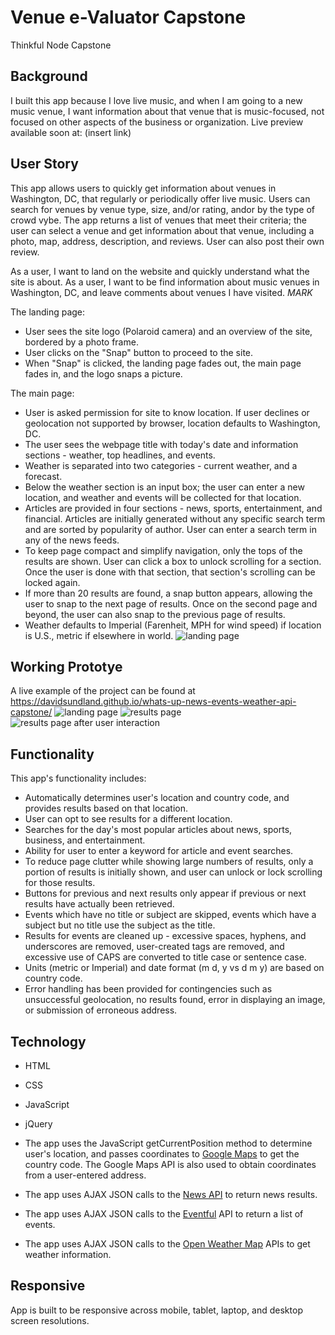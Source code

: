 # Venue e-Valuator Capstone
Thinkful Node Capstone

## Background

I built this app because I love live music, and when I am going to a new music venue, I want information about that venue that is music-focused, not focused on other aspects of the business or organization.
Live preview available soon at: (insert link)

## User Story
This app allows users to quickly get information about venues in Washington, DC, that regularly or periodically offer live music.  Users can search for venues by venue type, size, and/or rating, andor by the type of crowd vybe.  The app returns a list of venues that meet their criteria; the user can select a venue and get information about that venue, including a photo, map, address, description, and reviews.  User can also post their own review.

As a user, I want to land on the website and quickly understand what the site is about.  As a user, I want to be find information about music venues in Washington, DC, and leave comments about venues I have visited.  *MARK*

The landing page:
* User sees the site logo (Polaroid camera) and an overview of the site, bordered by a photo frame.
* User clicks on the "Snap" button to proceed to the site.
* When "Snap" is clicked, the landing page fades out, the main page fades in, and the logo snaps a picture.

The main page:
* User is asked permission for site to know location. If user declines or geolocation not supported by browser, location defaults to Washington, DC.
* The user sees the webpage title with today's date and information sections - weather, top headlines, and events.
* Weather is separated into two categories - current weather, and a forecast.
* Below the weather section is an input box; the user can enter a new location, and weather and events will be collected for that location.
* Articles are provided in four sections - news, sports, entertainment, and financial.  Articles are initially generated without any specific search term and are sorted by popularity of author.  User can enter a search term in any of the news feeds.
* To keep page compact and simplify navigation, only the tops of the results are shown.  User can click a box to unlock scrolling for a section.  Once the user is done with that section, that section's scrolling can be locked again.
* If more than 20 results are found, a snap button appears, allowing the user to snap to the next page of results.  Once on the second page and beyond, the user can also snap to the previous page of results.
* Weather defaults to Imperial (Farenheit, MPH for wind speed) if location is U.S., metric if elsewhere in world.
![landing page](https://github.com/DavidSundland/whats-up-news-events-weather-api-capstone/blob/master/NapkinSketch1.jpg)

## Working Prototye
A live example of the project can be found at https://davidsundland.github.io/whats-up-news-events-weather-api-capstone/
![landing page](https://github.com/DavidSundland/whats-up-news-events-weather-api-capstone/blob/master/github-images/landing_page_screenshot.png?raw=true)
![results page](https://github.com/DavidSundland/whats-up-news-events-weather-api-capstone/blob/master/github-images/primary_page_screenshot.png?raw=true)
![results page after user interaction](https://github.com/DavidSundland/whats-up-news-events-weather-api-capstone/blob/master/github-images/screenshot_after_user_interaction.png?raw=true)


## Functionality
This app's functionality includes:
* Automatically determines user's location and country code, and provides results based on that location.
* User can opt to see results for a different location.
* Searches for the day's most popular articles about news, sports, business, and entertainment.
* Ability for user to enter a keyword for article and event searches.
* To reduce page clutter while showing large numbers of results, only a portion of results is initially shown, and user can unlock or lock scrolling for those results.
* Buttons for previous and next results only appear if previous or next results have actually been retrieved.
* Events which have no title or subject are skipped, events which have a subject but no title use the subject as the title.
* Results for events are cleaned up - excessive spaces, hyphens, and underscores are removed, user-created tags are removed, and excessive use of CAPS are converted to title case or sentence case.
* Units (metric or Imperial) and date format (m d, y vs d m y) are based on country code.
* Error handling has been provided for contingencies such as unsuccessful geolocation, no results found, error in displaying an image, or submission of erroneous address.

## Technology
* HTML
* CSS
* JavaScript
* jQuery

* The app uses the JavaScript getCurrentPosition method to determine user's location, and passes coordinates to <a href="https://maps.googleapis.com">Google Maps</a> to get the country code.  The Google Maps API is also used to obtain coordinates from a user-entered address.
* The app uses AJAX JSON calls to the <a href="https://newsapi.org">News API</a> to return news results.
* The app uses AJAX JSON calls to the <a href="http://api.eventful.com/">Eventful</a> API to return a list of events.
* The app uses AJAX JSON calls to the <a href="http://api.openweathermap.org/">Open Weather Map</a> APIs to get weather information.

## Responsive
App is built to be responsive across mobile, tablet, laptop, and desktop screen resolutions.
